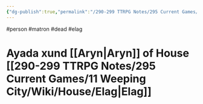 ```yaml
---
{"dg-publish":true,"permalink":"/290-299 TTRPG Notes/295 Current Games/11 Weeping City/Wiki/Person/Ayada/"}
---
```



#person #matron #dead #elag 

# Ayada xund [[Aryn\|Aryn]] of House [[290-299 TTRPG Notes/295 Current Games/11 Weeping City/Wiki/House/Elag\|Elag]]